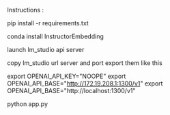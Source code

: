 Instructions :

pip install -r requirements.txt

conda install InstructorEmbedding

launch lm_studio api server

copy lm_studio url server and port
export them like this

export OPENAI_API_KEY="NOOPE"
export OPENAI_API_BASE="http://172.19.208.1:1300/v1"
export OPENAI_API_BASE="http://localhost:1300/v1"



python app.py